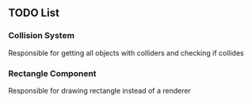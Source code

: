 ## TODO List
### Collision System
<p>Responsible for getting all objects with colliders and checking if collides</p>

### Rectangle Component
<p>Responsible for drawing rectangle instead of a renderer</p>
